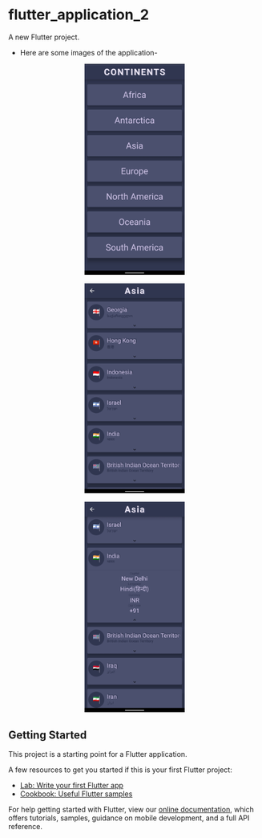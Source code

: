 # flutter_application_2

A new Flutter project.

- Here are some images of the application- 

<p align="center">
  <img src="./images/1.jpg" alt="Continents List Screen" width="200" >
</p>

<p align="center">
  <img src="./images/2.jpg" alt="Countries List Screen" width="200" >
</p>

<p align="center">
  <img src="./images/3.jpg" alt="Expended Country Tile Screen" width="200" >
</p>

## Getting Started

This project is a starting point for a Flutter application.

A few resources to get you started if this is your first Flutter project:

- [Lab: Write your first Flutter app](https://flutter.dev/docs/get-started/codelab)
- [Cookbook: Useful Flutter samples](https://flutter.dev/docs/cookbook)

For help getting started with Flutter, view our
[online documentation](https://flutter.dev/docs), which offers tutorials,
samples, guidance on mobile development, and a full API reference.
